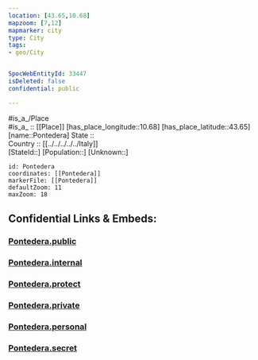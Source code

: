 ```yaml
---
location: [43.65,10.68] 
mapzoom: [7,12] 
mapmarker: city 
type: City
tags:
- geo/City


SpocWebEntityId: 33447
isDeleted: false
confidential: public

---
```

#is_a_/Place  
#is_a_ :: [[Place]] 
[has_place_longitude::10.68] 
[has_place_latitude::43.65] 
[name::Pontedera] 
State ::  
Country :: [[../../../../../Italy]]  
[StateId::] 
[Population::] 
[Unknown::] 


```leaflet
id: Pontedera
coordinates: [[Pontedera]] 
markerFile: [[Pontedera]] 
defaultZoom: 11 
maxZoom: 18
```


## Confidential Links & Embeds: 

### [Pontedera.public](/_public/\Earth\Continent\Europe\Europe~South\Italy\regions~Italy\Tuscany\Pisa.Province\CityPontedera.public.md) 

### [Pontedera.internal](/_internal/\Earth\Continent\Europe\Europe~South\Italy\regions~Italy\Tuscany\Pisa.Province\CityPontedera.internal.md) 

### [Pontedera.protect](/_protect/\Earth\Continent\Europe\Europe~South\Italy\regions~Italy\Tuscany\Pisa.Province\CityPontedera.protect.md) 

### [Pontedera.private](/_private/\Earth\Continent\Europe\Europe~South\Italy\regions~Italy\Tuscany\Pisa.Province\CityPontedera.private.md) 

### [Pontedera.personal](/_personal/\Earth\Continent\Europe\Europe~South\Italy\regions~Italy\Tuscany\Pisa.Province\CityPontedera.personal.md) 

### [Pontedera.secret](/_secret/\Earth\Continent\Europe\Europe~South\Italy\regions~Italy\Tuscany\Pisa.Province\CityPontedera.secret.md)

